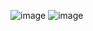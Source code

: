![image](https://github.com/user-attachments/assets/79a644c7-6632-49fe-a77f-13059ca6d68c)
![image](https://github.com/user-attachments/assets/97c2e215-d9df-4f10-af68-279ce5c0c30b)
